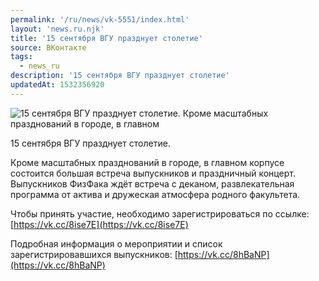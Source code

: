 ```yaml
---
permalink: '/ru/news/vk-5551/index.html'
layout: 'news.ru.njk'
title: '15 сентября ВГУ празднует столетие'
source: ВКонтакте
tags:
  - news_ru
description: '15 сентября ВГУ празднует столетие'
updatedAt: 1532356920
---
```

![15 сентября ВГУ празднует столетие. Кроме масштабных празднований в городе, в главном](https://sun9-66.userapi.com/impf/c845123/v845123656/a82fa/Yzf6q7xK6bA.jpg?size=1280x850&quality=96&sign=bb9b328630dc17096bb8d04cfb0d5528&c_uniq_tag=-WCR6ccJ1M0THO3YnUILArtGtIVCqDTsia98eYXzQ94&type=album)

15 сентября ВГУ празднует столетие.

Кроме масштабных празднований в городе, в главном корпусе состоится большая встреча выпускников и праздничный концерт. Выпускников ФизФака ждёт встреча с деканом, развлекательная программа от актива и дружеская атмосфера родного факультета.

Чтобы принять участие, необходимо зарегистрироваться по ссылке: [https://vk.cc/8ise7E](https://vk.cc/8ise7E)

Подробная информация о мероприятии и список зарегистрировавшихся выпускников: [https://vk.cc/8hBaNP](https://vk.cc/8hBaNP)

